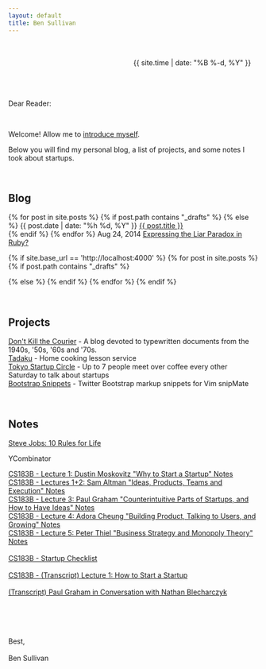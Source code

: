 ```yaml
---
layout: default
title: Ben Sullivan
---
```


<br>
<br>

<div style="margin-left: 50%;">{{ site.time | date: "%B %-d, %Y" }}</div>

<br>
<br>
<br>

Dear Reader:

<br>

Welcome! Allow me to <a href="/about-me">introduce myself</a>.

Below you will find my personal blog, a list of projects, and some notes I took about startups.

<br>

## Blog

<p>
{% for post in site.posts %}
{% if post.path contains "_drafts" %}
{% else %}
<span style="white-space:nowrap">{{ post.date | date: "%h %d, %Y" }}</span> <a href="{{ post.url }}">{{ post.title }}</a>
<br>
{% endif %}
{% endfor %}
<span style="white-space:nowrap">Aug 24, 2014</span> <a href="/expressing-the-liar-paradox-in-ruby">Expressing the Liar Paradox in Ruby?</a>
</p>


{% if site.base_url == 'http://localhost:4000' %}
{% for post in site.posts %}
{% if post.path contains "_drafts" %}
<!-- ## <a href="{{ post.url }}" style="color:#f66">{{post.title}}</a> <span>{{ post.date | date: "%h %d, %Y" }}</span> -->
{% else %}
{% endif %}
{% endfor %}
{% endif %}

<br>

## Projects

<!-- a href="https://github.com/bonsaiben/algebra-anki" target="_blank">Algebra Anki</a> - <span>Algebra flashcards for spaced-repetition software Anki</span -->

<p>
<a href="http://dont-kill-the-courier.tumblr.com">Don't Kill the Courier</a> - A blog devoted to typewritten documents from the 1940s, '50s, '60s and '70s.<br>
<a href="https://www.tadaku.com" target="_blank">Tadaku</a> - <span>Home cooking lesson service</span><br>
<a href="https://tokyo-startup-circle.doorkeeper.jp/" target="_blank">Tokyo Startup Circle</a> - <span>Up to 7 people meet over coffee every other Saturday to talk about startups</span><br>
<a href="https://github.com/bonsaiben/bootstrap-snippets" target="_blank">Bootstrap Snippets</a> - <span>Twitter Bootstrap markup snippets for Vim snipMate</span><br>
</p>

<br>

## Notes

<a href="/notes/steve-jobs-10-rules-for-life/">Steve Jobs: 10 Rules for Life</a>

YCombinator

<p>
<a href="/notes/cs183b-lecture-1-dustin-moskovitz-why-to-start-a-startup/">CS183B - Lecture 1: Dustin Moskovitz "Why to Start a Startup" Notes</a><br>
<a href="/notes/sam-altman-ideas-products-teams-and-execution-highlights/">CS183B - Lectures 1+2: Sam Altman "Ideas, Products, Teams and Execution" Notes</a><br>
<a href="/notes/cs183b-lecture-3-paul-graham-counterintuitive-parts-of-startups-and-how-to-have-ideas/">CS183B - Lecture 3: Paul Graham "Counterintuitive Parts of Startups, and How to Have Ideas" Notes</a><br>
<a href="/notes/cs183b-lecture-4-adora-cheung-building-product-talking-to-users-and-growing/">CS183B - Lecture 4: Adora Cheung "Building Product, Talking to Users, and Growing" Notes</a><br>
<a href="/notes/cs183b-lecture-5-peter-thiel-business-strategy-and-monopoly-theory/">CS183B - Lecture 5: Peter Thiel "Business Strategy and Monopoly Theory" Notes</a><br>
<br>
<a href="/notes/startup-checklist/">CS183B - Startup Checklist</a><br>
<br>
<a href="/2014/09/25/transcript-lecture-1-how-to-start-a-startup/">CS183B - (Transcript) Lecture 1: How to Start a Startup</a><br>
<br>
<a href="/transcript-paul-graham-in-conversation-with-nathan-blecharczyk">(Transcript) Paul Graham in Conversation with Nathan Blecharczyk</a>
</p>




<br><br><br><br>
Best,<br><br>
Ben Sullivan
